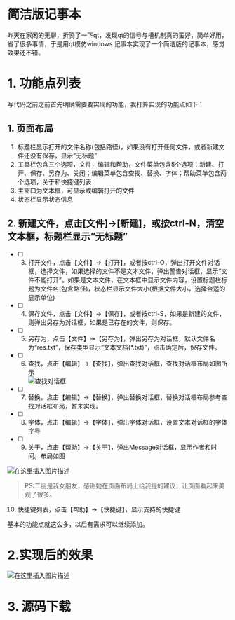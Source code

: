 # 简洁版记事本

昨天在家闲的无聊，折腾了一下qt，发现qt的信号与槽机制真的蛮好，简单好用，省了很多事情，于是用qt模仿windows 记事本实现了一个简洁版的记事本，感觉效果还不错。

#	1. 功能点列表
写代码之前之前首先明确需要要实现的功能，我打算实现的功能点如下：

## 1. 页面布局
1. 标题栏显示打开的文件名称(包括路径)，如果没有打开任何文件，或者新建文件还没有保存，显示“无标题”
 2. 工具栏包含三个选项，文件，编辑和帮助，文件菜单包含5个选项：新建、打开、保存、另存为、关闭；编辑菜单包含查找、替换、字体；帮助菜单包含两个选项，关于和快捷键列表
 3. 主窗口为文本框，可显示或编辑打开的文件
4. 状态栏显示状态信息
## 2. 新建文件，点击[文件]->[新建]，或按ctrl-N，清空文本框，标题栏显示“无标题”
 - [ ] 3. 打开文件，点击【文件】->【打开】，或者按ctrl-O，弹出打开文件对话框，选择文件，如果选择的文件不是文本文件，弹出警告对话框，显示“文件不能打开”。如果是文本文件，在文本框中显示文件内容，设置标题栏标题为文件名(包含路径)，状态栏显示文件大小(根据文件大小，选择合适的显示单位)
 - [ ] 4. 保存文件，点击【文件】->【保存】，或者按ctrl-S，如果是新建的文件，则弹出另存为对话框，如果是已存在的文件，则保存。
 - [ ] 5. 另存为，点击【文件】->【另存为】，弹出另存为对话框，默认文件名为“res.txt”，保存类型显示“文本文档(*.txt)”，点击确定后，保存文件。
 - [ ] 6. 查找，点击【编辑】->【查找】，弹出查找对话框，查找对话框布局如图所示	
![查找对话框](https://github.com/zkangHUST/NoteBook/blob/master/documents/查找框.png)
 - [ ] 7. 替换，点击【编辑】->【替换】，弹出替换对话框，替换对话框布局参考查找对话框布局，暂未实现。
 - [ ] 8. 字体，点击【编辑】->【字体】，弹出字体对话框，设置文本对话框的字体字号
 - [ ] 9. 关于，点击【帮助】->【关于】，弹出Message对话框，显示作者和时间。布局如图
 
![在这里插入图片描述](https://github.com/zkangHUST/NoteBook/blob/master/documents/info.png)
 

> PS:二丽是我女朋友，感谢她在页面布局上给我提的建议，让页面看起来美观了很多。

10. 快捷键列表，点击【帮助】->【快捷键】，显示支持的快捷键

基本的功能点就这么多，以后有需求可以继续添加。

# 2.实现后的效果

![在这里插入图片描述](https://github.com/zkangHUST/NoteBook/blob/master/documents/主界面.png)
# 3. 源码下载


